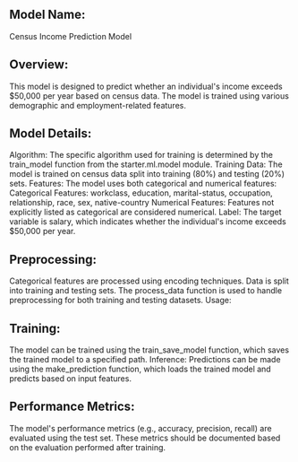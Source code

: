 ## Model Name: 
Census Income Prediction Model

## Overview:
This model is designed to predict whether an individual's income exceeds $50,000 per year based on census data. The model is trained using various demographic and employment-related features.

## Model Details:
Algorithm: The specific algorithm used for training is determined by the train_model function from the starter.ml.model module.
Training Data: The model is trained on census data split into training (80%) and testing (20%) sets.
Features: The model uses both categorical and numerical features:
Categorical Features: workclass, education, marital-status, occupation, relationship, race, sex, native-country
Numerical Features: Features not explicitly listed as categorical are considered numerical.
Label: The target variable is salary, which indicates whether the individual's income exceeds $50,000 per year.

## Preprocessing:
Categorical features are processed using encoding techniques.
Data is split into training and testing sets.
The process_data function is used to handle preprocessing for both training and testing datasets.
Usage:

## Training: 
The model can be trained using the train_save_model function, which saves the trained model to a specified path.
Inference: Predictions can be made using the make_prediction function, which loads the trained model and predicts based on input features.

## Performance Metrics:
The model's performance metrics (e.g., accuracy, precision, recall) are evaluated using the test set. These metrics should be documented based on the evaluation performed after training.
